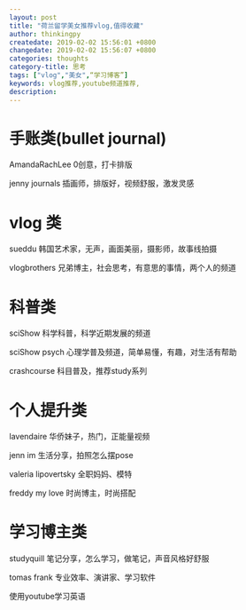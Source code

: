 ```yaml
---
layout: post
title: "荷兰留学美女推荐vlog,值得收藏"
author: thinkingpy
createdate: 2019-02-02 15:56:01 +0800
changedate: 2019-02-02 15:56:07 +0800
categories: thoughts
category-title: 思考
tags: ["vlog","美女",“学习博客”]
keywords: vlog推荐,youtube频道推荐,
description: 
---
```


# 手账类(bullet journal)

AmandaRachLee
0创意，打卡排版

jenny journals
插画师，排版好，视频舒服，激发灵感

# vlog 类
sueddu
韩国艺术家，无声，画面美丽，摄影师，故事线拍摄

vlogbrothers
兄弟博主，社会思考，有意思的事情，两个人的频道

# 科普类
sciShow
科学科普，科学近期发展的频道

sciShow psych
心理学普及频道，简单易懂，有趣，对生活有帮助

crashcourse
科目普及，推荐study系列

# 个人提升类
lavendaire
华侨妹子，热门，正能量视频

jenn im 
生活分享，拍照怎么摆pose

valeria lipovertsky
全职妈妈、模特

freddy my love
时尚博主，时尚搭配

# 学习博主类
studyquill
笔记分享，怎么学习，做笔记，声音风格好舒服

tomas frank 
专业效率、演讲家、学习软件

使用youtube学习英语
